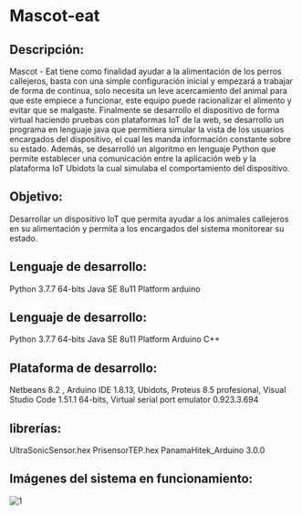 # Mascot-eat
## Descripción:
Mascot - Eat tiene como finalidad ayudar a la alimentación de los perros callejeros, basta con una simple configuración inicial y empezará a trabajar de forma de continua, solo necesita un leve acercamiento del animal para que este empiece a funcionar, este equipo puede racionalizar el alimento y evitar que se malgaste. Finalmente se desarrollo el dispositivo de forma virtual haciendo pruebas con plataformas IoT de la web, se desarrollo un programa en lenguaje java que permitiera simular la vista de los usuarios encargados del dispositivo, el cual les manda información constante sobre su estado. Además, se desarrolló un algoritmo en lenguaje Python que permite establecer una comunicación entre la aplicación web y la plataforma IoT Ubidots la cual simulaba el comportamiento del dispositivo. 
## Objetivo:
Desarrollar un dispositivo IoT que permita ayudar a los animales callejeros en su alimentación y permita a los encargados del sistema monitorear su estado.
## Lenguaje de desarrollo:
Python 3.7.7 64-bits
Java SE 8u11 Platform
arduino
## Lenguaje de desarrollo:
Python 3.7.7 64-bits
Java SE 8u11 Platform
Arduino C++
## Plataforma de desarrollo: 
Netbeans 8.2 , Arduino IDE 1.8.13, Ubidots, Proteus 8.5 profesional, Visual Studio Code 1.51.1 64-bits, Virtual serial port emulator 0.923.3.694
## librerías:
UltraSonicSensor.hex
PrisensorTEP.hex
PanamaHitek_Arduino 3.0.0
## Imágenes del sistema en funcionamiento: 

![1](https://user-images.githubusercontent.com/48070038/111035696-8b24de80-83e9-11eb-85f6-c7ad50fc0dfb.png)
